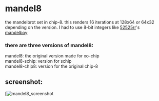 # mandel8
the mandelbrot set in chip-8. this renders 16 iterations at 128x64 or 64x32 depending on the version. I had to use 8-bit integers like [52525rr](https://github.com/52525rr/)'s [mandelboy](https://github.com/52525rr/mandelboy)

### there are three versions of mandel8:
mandel8: the original version made for xo-chip
<br />  mandel8-schip: version for schip
<br />  mandel8-chip8: version for the original chip-8

## screenshot:
[![mandel8_screenshot](https://user-images.githubusercontent.com/66080161/156811074-f1e3c689-6a82-4657-aadb-1c847edf6cd3.png)
